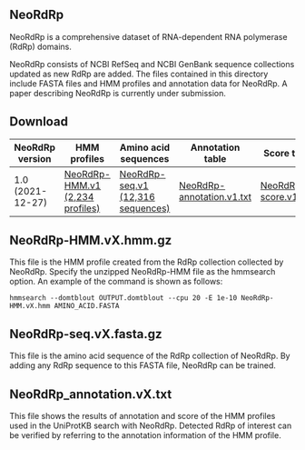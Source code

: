 ## NeoRdRp

NeoRdRp is a comprehensive dataset of RNA-dependent RNA polymerase (RdRp) domains.

NeoRdRp consists of NCBI RefSeq and NCBI GenBank sequence collections updated as new RdRp are added. The files contained in this directory include FASTA files and HMM profiles and annotation data for NeoRdRp. A paper describing NeoRdRp is currently under submission.

## Download
| NeoRdRp version | HMM profiles     | Amino acid sequences | Annotation table         | Score table |
|-----------------|------------------|----------------------|--------------------------|-------------|
| 1.0 <br> (2021-12-27) | [NeoRdRp-HMM.v1 <br> (2,234 profiles)](https://github.com/shoichisakaguchi/NeoRdRp/blob/main/NeoRdRp-HMM.v1.hmm.gz)  | [NeoRdRp-seq.v1  <br> (12,316 sequences)](https://github.com/shoichisakaguchi/NeoRdRp/blob/main/NeoRdRp-seq.v1.fasta.gz) | [NeoRdRp-annotation.v1.txt](https://github.com/shoichisakaguchi/NeoRdRp/blob/main/NeoRdRp_annotation.v1.txt) | [NeoRdRp-score.v1.xlsx](https://github.com/shoichisakaguchi/NeoRdRp/blob/main/NeoRdRp_score.v1.txt) |

## NeoRdRp-HMM.vX.hmm.gz
This file is the HMM profile created from the RdRp collection collected by NeoRdRp. Specify the unzipped NeoRdRp-HMM file as the hmmsearch option. An example of the command is shown as follows:

```hmmsearch --domtblout OUTPUT.domtblout --cpu 20 -E 1e-10 NeoRdRp-HMM.vX.hmm AMINO_ACID.FASTA```

## NeoRdRp-seq.vX.fasta.gz
This file is the amino acid sequence of the RdRp collection of NeoRdRp. By adding any RdRp sequence to this FASTA file, NeoRdRp can be trained.

## NeoRdRp_annotation.vX.txt
This file shows the results of annotation and score of the HMM profiles used in the UniProtKB search with NeoRdRp. Detected RdRp of interest can be verified by referring to the annotation information of the HMM profile.
